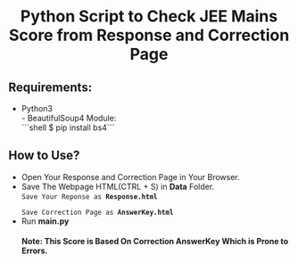 <h1 align=center> Python Script to Check JEE Mains Score from Response and Correction Page </h1>

<h2> Requirements: </h2>
<ul>
    <li> Python3 </li>
-   BeautifulSoup4 Module: <br>
```shell
$ pip install bs4```
</ul>

<h2> How to Use? </h2>
<ul>
    <li>Open Your Response and Correction Page in Your Browser.</li>
    <li>Save The Webpage HTML(CTRL + S) in <b>Data</b> Folder.<br>
<code>Save Your Reponse as <b>Response.html</b><br>
Save Correction Page as <b>AnswerKey.html</b></code></li>
    <li>Run <b>main.py</b></li>

<h4> Note: This Score is Based On Correction AnswerKey Which is Prone to Errors.</h4> 
